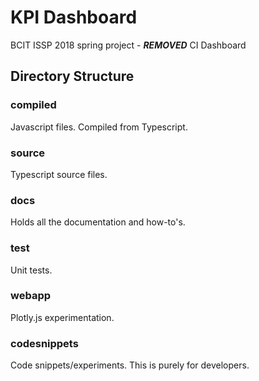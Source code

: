 # KPI Dashboard

BCIT ISSP 2018 spring project - ***REMOVED*** CI Dashboard

## Directory Structure

### compiled
Javascript files. Compiled from Typescript.

### source
Typescript source files.

### docs
Holds all the documentation and how-to's.

### test
Unit tests.

### webapp
Plotly.js experimentation.

### codesnippets
Code snippets/experiments. This is purely for developers.